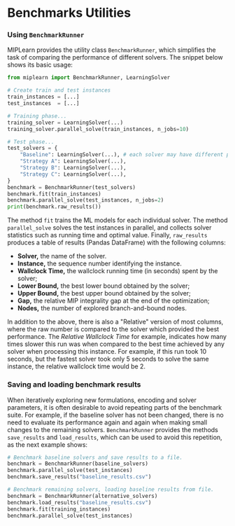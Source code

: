 # Benchmarks Utilities


### Using `BenchmarkRunner`

MIPLearn provides the utility class `BenchmarkRunner`, which simplifies the task of comparing the performance of different solvers. The snippet below shows its basic usage:

```python
from miplearn import BenchmarkRunner, LearningSolver

# Create train and test instances
train_instances = [...]
test_instances  = [...]

# Training phase...
training_solver = LearningSolver(...)
training_solver.parallel_solve(train_instances, n_jobs=10)

# Test phase...
test_solvers = {
    "Baseline": LearningSolver(...), # each solver may have different parameters
    "Strategy A": LearningSolver(...), 
    "Strategy B": LearningSolver(...),
    "Strategy C": LearningSolver(...),
}
benchmark = BenchmarkRunner(test_solvers)
benchmark.fit(train_instances)
benchmark.parallel_solve(test_instances, n_jobs=2)
print(benchmark.raw_results())
```

The method `fit` trains the ML models for each individual solver. The method `parallel_solve` solves the test instances in parallel, and collects solver statistics such as running time and optimal value. Finally, `raw_results` produces a table of results (Pandas DataFrame) with the following columns:

* **Solver,** the name of the solver.
* **Instance,** the sequence number identifying the instance.
* **Wallclock Time,** the wallclock running time (in seconds) spent by the solver;
* **Lower Bound,** the best lower bound obtained by the solver;
* **Upper Bound,** the best upper bound obtained by the solver;
* **Gap,** the relative MIP integrality gap at the end of the optimization;
* **Nodes,** the number of explored branch-and-bound nodes.

In addition to the above, there is also a "Relative" version of most columns, where the raw number is compared to the solver which provided the best performance. The *Relative Wallclock Time* for example, indicates how many times slower this run was when compared to the best time achieved by any solver when processing this instance. For example, if this run took 10 seconds, but the fastest solver took only 5 seconds to solve the same instance, the relative wallclock time would be 2.


### Saving and loading benchmark results

When iteratively exploring new formulations, encoding and solver parameters, it is often desirable to avoid repeating parts of the benchmark suite. For example, if the baseline solver has not been changed, there is no need to evaluate its performance again and again when making small changes to the remaining solvers. `BenchmarkRunner` provides the methods `save_results` and `load_results`, which can be used to avoid this repetition, as the next example shows:

```python
# Benchmark baseline solvers and save results to a file.
benchmark = BenchmarkRunner(baseline_solvers)
benchmark.parallel_solve(test_instances)
benchmark.save_results("baseline_results.csv")

# Benchmark remaining solvers, loading baseline results from file.
benchmark = BenchmarkRunner(alternative_solvers)
benchmark.load_results("baseline_results.csv")
benchmark.fit(training_instances)
benchmark.parallel_solve(test_instances)
```


